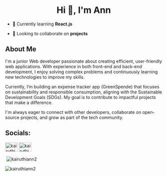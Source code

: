 <h1 align="center">Hi 👋, I'm Ann</h1>

- 🌱 Currently learning **React.js**

- 👯 Looking to collaborate on **projects**

<h2 align="left">About Me</h2>
<p>I'm a junior Web developer passionate about creating efficient, user-friendly web applications. With experience in both front-end and back-end development, I enjoy solving complex problems and continuously learning new technologies to improve my skills.<br>
  
Currently, I’m building an expense tracker app (GreenSpende) that focuses on sustainability and responsible consumption, aligning with the Sustainable Development Goals (SDGs). My goal is to contribute to impactful projects that make a difference.

I'm always eager to connect with other developers, collaborate on open-source projects, and grow as part of the tech community.
</p>

<h2 align="left">Socials:</h2>
<p align="left">
<a href="https://twitter.com/kairuthi_ann" target="blank"><img align="center" src="https://raw.githubusercontent.com/rahuldkjain/github-profile-readme-generator/master/src/images/icons/Social/twitter.svg" alt="kairuthi_ann" height="30" width="40" /></a>
<a href="https://linkedin.com/in/kairuthi ann" target="blank"><img align="center" src="https://raw.githubusercontent.com/rahuldkjain/github-profile-readme-generator/master/src/images/icons/Social/linked-in-alt.svg" alt="kairuthi ann" height="30" width="40" /></a>
</p>

<p>&nbsp;<img align="center" src="https://github-readme-stats.vercel.app/api?username=kairuthiann2&show_icons=true&locale=en" alt="kairuthiann2" /></p>

<p><img align="center" src="https://github-readme-streak-stats.herokuapp.com/?user=kairuthiann2&" alt="kairuthiann2" /></p>
